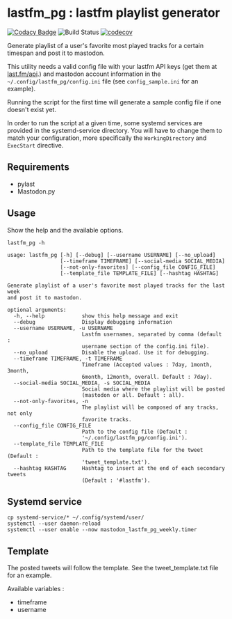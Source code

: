 # lastfm_pg : lastfm playlist generator

[![Codacy Badge](https://api.codacy.com/project/badge/Grade/5e1070dea74c4be1a8c1e2a083b6712f)](https://app.codacy.com/app/dbeley/lastfm_pg?utm_source=github.com&utm_medium=referral&utm_content=dbeley/lastfm_pg&utm_campaign=Badge_Grade_Dashboard)
![Build Status](https://github.com/dbeley/lastfm_pg/workflows/CI/badge.svg)
[![codecov](https://codecov.io/gh/dbeley/lastfm_pg/branch/master/graph/badge.svg)](https://codecov.io/gh/dbeley/lastfm_pg)

Generate playlist of a user's favorite most played tracks for a certain timespan and post it to mastodon.

This utility needs a valid config file with your lastfm API keys (get them at [last.fm/api](https://www.last.fm/api).) and mastodon account information in the `~/.config/lastfm_pg/config.ini` file (see `config_sample.ini` for an example).

Running the script for the first time will generate a sample config file if one doesn't exist yet.

In order to run the script at a given time, some systemd services are provided in the systemd-service directory. You will have to change them to match your configuration, more specifically the `WorkingDirectory` and `ExecStart` directive.

## Requirements

- pylast
- Mastodon.py

## Usage

Show the help and the available options.

```
lastfm_pg -h
```

```
usage: lastfm_pg [-h] [--debug] [--username USERNAME] [--no_upload]
                 [--timeframe TIMEFRAME] [--social-media SOCIAL_MEDIA]
                 [--not-only-favorites] [--config_file CONFIG_FILE]
                 [--template_file TEMPLATE_FILE] [--hashtag HASHTAG]

Generate playlist of a user's favorite most played tracks for the last week
and post it to mastodon.

optional arguments:
  -h, --help            show this help message and exit
  --debug               Display debugging information
  --username USERNAME, -u USERNAME
                        Lastfm usernames, separated by comma (default :
                        username section of the config.ini file).
  --no_upload           Disable the upload. Use it for debugging.
  --timeframe TIMEFRAME, -t TIMEFRAME
                        Timeframe (Accepted values : 7day, 1month, 3month,
                        6month, 12month, overall. Default : 7day).
  --social-media SOCIAL_MEDIA, -s SOCIAL_MEDIA
                        Social media where the playlist will be posted
                        (mastodon or all. Default : all).
  --not-only-favorites, -n
                        The playlist will be composed of any tracks, not only
                        favorite tracks.
  --config_file CONFIG_FILE
                        Path to the config file (Default :
                        '~/.config/lastfm_pg/config.ini').
  --template_file TEMPLATE_FILE
                        Path to the template file for the tweet (Default :
                        'tweet_template.txt').
  --hashtag HASHTAG     Hashtag to insert at the end of each secondary tweets
                        (Default : '#lastfm').
```

## Systemd service

```
cp systemd-service/* ~/.config/systemd/user/
systemctl --user daemon-reload
systemctl --user enable --now mastodon_lastfm_pg_weekly.timer
```

## Template

The posted tweets will follow the template. See the tweet_template.txt file for an example.

Available variables :

- timeframe
- username

